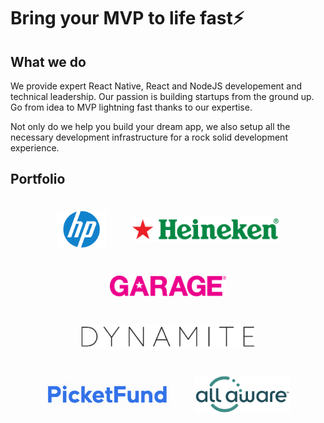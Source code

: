 # Bring your MVP to life fast⚡️

## What we do

We provide expert React Native, React and NodeJS developement and technical leadership. Our passion is building startups from the ground up. Go from idea to MVP lightning fast thanks to our expertise.

Not only do we help you build your dream app, we also setup all the necessary development infrastructure for a rock solid development experience.

## Portfolio

<div style="display: flex; justify-content: center; align-items: center; flex-wrap: wrap;">
    <div class="holder">
        <img style="width: auto; height: 60px;" src="_images/hp-logo.png" />
    </div>
    <div class="holder">
        <img style="width: auto; height: 40px;" src="_images/heineken-logo.png" />
    </div>
    <div class="holder">
        <img style="width: auto; height: 35px;" src="_images/garage-logo.png" />
    </div>
    <div class="holder">
        <img style="width: auto; height: 40px;" src="_images/dynamite-logo.png" />
    </div>
    <div class="holder">
        <img style="width: auto; height: 40px;" src="_images/picketfund-logo.png" />
    </div>
    <div class="holder">
        <img style="width: auto; height: 60px;" src="_images/allaware-logo.png" />
    </div>
<style>
.holder {   
  display: inline-block;   
  margin: 20px 20px; 
}
</style>

</div>

